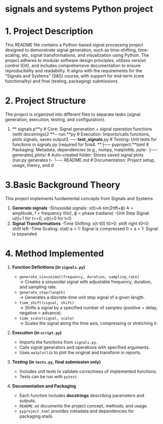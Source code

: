 # signals and systems Python project
# 1. Project Description
This README file contains a Python-based signal processing project designed to demonstrate signal generation, such as time-shifting, time-scaling, etc, signal transformations, and visualization using Python. The project adheres to modular software design principles, utilizes version control (Git), and includes comprehensive documentation to ensure reproducibility and readability. It aligns with the requirements for the "Signals and Systems" (S&S) course, with support for mid-term (core functionality) and final (testing, packaging) submissions.
# 2. Project Structure
The project is organized into different files to separate tasks (signal generation, execution, testing, and configuration).1. ** signals.p**y          # Core: Signal generation + signal operation functions (with docstrings)2 **─ run.**py              # Execution: Imports/calls functions, plots signals, saves output3. **── test_signals**.py     # Testing: Unit tests for functions in signals.py (required for fina4. **├── pyproject.**toml      # Packaging: Metadata, dependencies (e.g., numpy, matplotlib, pyte-
├── generated_plots/    # Auto-created folder: Stores saved signal plots (run.py generates t-
└── README.md           # Documentation: Project setup, usage, theory, and d
# 3.Basic Background Theory
This project implements fundamental concepts from Signals and Systems
1. **Generate signals**
-Sinusoidal signals: x(t)=A⋅sin(2πft+ϕ)
A = amplitude, f = frequency (Hz), ϕ = phase (radians)
-Unit Step Signal: u(t)=1
for t>=0, u(t)=0 for t<0
2. **Signal Transformations**
-Time Shifting: x(t-t0)
t0>0: shift right
t0<0: shift left
-Time Scaling: x(at)
a > 1: Signal is compressed
0 < a < 1: Signal is expanded
# 4. Method Implemented
1. **Function Definitions (in `signals.py`)**  
   - `generate_sinusoidal(frequency, duration, sampling_rate)`  
     → Creates a sinusoidal signal with adjustable frequency, duration, and sampling rate.  
   - `generate_step(length)`  
     → Generates a discrete-time unit step signal of a given length.  
   - `time_shift(signal, shift)`  
     → Shifts a signal by a specified number of samples (positive = delay, negative = advance).  
   - `time_scale(signal, scale)`  
     → Scales the signal along the time axis, compressing or stretching it.  

2. **Execution (in `script.py`)**  
   - Imports the functions from `signals.py`.  
   - Calls signal generators and operations with specified arguments.  
   - Uses `matplotlib` to plot the original and transform in reports.  

3. **Testing (in `tests.py`, final submission only)**  
   - Includes unit tests to validate correctness of implemented functions.  
   - Tests can be run with `pytest`.  

4. **Documentation and Packaging**  
   - Each function includes **docstrings** describing parameters and outputs.  
   - `README.md` documents the project concept, methods, and usage.  
   - `pyproject.toml` provides metadata and dependencies for packaging.etails